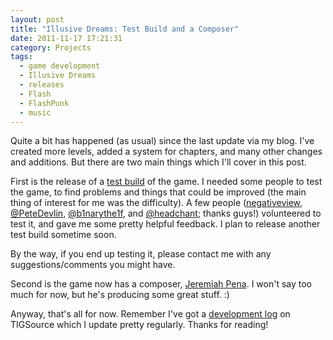 ```yaml
---
layout: post
title: "Illusive Dreams: Test Build and a Composer"
date: 2011-11-17 17:21:31
category: Projects
tags:
  - game development
  - Illusive Dreams
  - releases
  - Flash
  - FlashPunk
  - music
---
```


Quite a bit has happened (as usual) since the last update via my blog. I've created more levels, added a system for chapters, and many other changes and additions. But there are two main things which I'll cover in this post.

First is the release of a [test build](/games/illusive-dreams/test) of the game. I needed some people to test the game, to find problems and things that could be improved (the main thing of interest for me was the difficulty). A few people ([negativeview](http://forums.tigsource.com/index.php?action=profile;u=48244), [@PeteDevlin](http://twitter.com/PeteDevlin), [@b1narythe1f](http://twitter.com/b1narythe1f), and [@headchant](http://twitter.com/); thanks guys!) volunteered to test it, and gave me some pretty helpful feedback. I plan to release another test build sometime soon.

By the way, if you end up testing it, please contact me with any suggestions/comments you might have.

Second is the game now has a composer, [Jeremiah Pena](http://jeremiahpena.com/). I won't say too much for now, but he's producing some great stuff. :)

Anyway, that's all for now. Remember I've got a [development log](http://forums.tigsource.com/index.php?topic=22608) on TIGSource which I update pretty regularly. Thanks for reading!